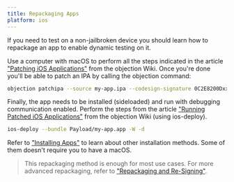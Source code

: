 ```yaml
---
title: Repackaging Apps
platform: ios
---
```


If you need to test on a non-jailbroken device you should learn how to repackage an app to enable dynamic testing on it.

Use a computer with macOS to perform all the steps indicated in the article ["Patching iOS Applications"](https://github.com/sensepost/objection/wiki/Patching-iOS-Applications) from the objection Wiki. Once you're done you'll be able to patch an IPA by calling the objection command:

```bash
objection patchipa --source my-app.ipa --codesign-signature 0C2E8200Dxxxx
```

Finally, the app needs to be installed (sideloaded) and run with debugging communication enabled. Perform the steps from the article ["Running Patched iOS Applications"](https://github.com/sensepost/objection/wiki/Running-Patched-iOS-Applications) from the objection Wiki (using ios-deploy).

```bash
ios-deploy --bundle Payload/my-app.app -W -d
```

Refer to ["Installing Apps"](MASTG-TECH-0056.md) to learn about other installation methods. Some of them doesn't require you to have a macOS.

> This repackaging method is enough for most use cases. For more advanced repackaging, refer to ["Repackaging and Re-Signing"](../../techniques/ios/MASTG-TECH-0092.md "Repackaging and Re-Signing").
